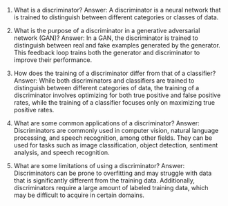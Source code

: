 1. What is a discriminator?
Answer: A discriminator is a neural network that is trained to distinguish between different categories or classes of data.

2. What is the purpose of a discriminator in a generative adversarial network (GAN)?
Answer: In a GAN, the discriminator is trained to distinguish between real and fake examples generated by the generator. This feedback loop trains both the generator and discriminator to improve their performance.

3. How does the training of a discriminator differ from that of a classifier?
Answer: While both discriminators and classifiers are trained to distinguish between different categories of data, the training of a discriminator involves optimizing for both true positive and false positive rates, while the training of a classifier focuses only on maximizing true positive rates.

4. What are some common applications of a discriminator?
Answer: Discriminators are commonly used in computer vision, natural language processing, and speech recognition, among other fields. They can be used for tasks such as image classification, object detection, sentiment analysis, and speech recognition.

5. What are some limitations of using a discriminator?
Answer: Discriminators can be prone to overfitting and may struggle with data that is significantly different from the training data. Additionally, discriminators require a large amount of labeled training data, which may be difficult to acquire in certain domains.